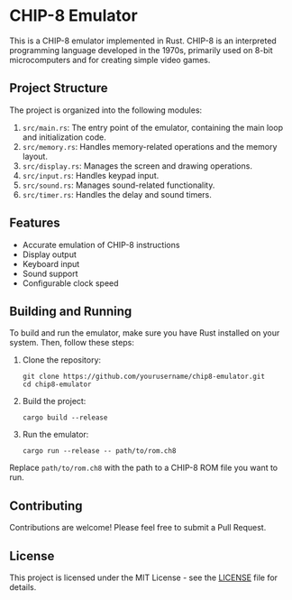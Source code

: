 # CHIP-8 Emulator

This is a CHIP-8 emulator implemented in Rust. CHIP-8 is an interpreted programming language developed in the 1970s, primarily used on 8-bit microcomputers and for creating simple video games.

## Project Structure

The project is organized into the following modules:

1. `src/main.rs`: The entry point of the emulator, containing the main loop and initialization code.
2. `src/memory.rs`: Handles memory-related operations and the memory layout.
3. `src/display.rs`: Manages the screen and drawing operations.
4. `src/input.rs`: Handles keypad input.
5. `src/sound.rs`: Manages sound-related functionality.
6. `src/timer.rs`: Handles the delay and sound timers.

## Features

- Accurate emulation of CHIP-8 instructions
- Display output
- Keyboard input
- Sound support
- Configurable clock speed

## Building and Running

To build and run the emulator, make sure you have Rust installed on your system. Then, follow these steps:

1. Clone the repository:
   ```
   git clone https://github.com/yourusername/chip8-emulator.git
   cd chip8-emulator
   ```

2. Build the project:
   ```
   cargo build --release
   ```

3. Run the emulator:
   ```
   cargo run --release -- path/to/rom.ch8
   ```

Replace `path/to/rom.ch8` with the path to a CHIP-8 ROM file you want to run.

## Contributing

Contributions are welcome! Please feel free to submit a Pull Request.

## License

This project is licensed under the MIT License - see the [LICENSE](LICENSE) file for details.
